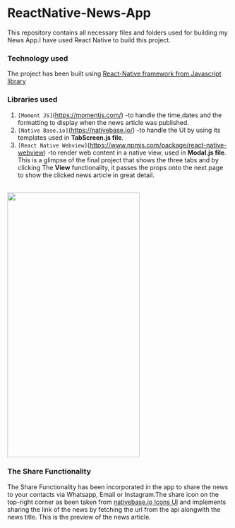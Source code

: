 # ReactNative-News-App
This repository contains all necessary files and folders used for building my News App.I have used React Native to build this project.
<br>
### Technology used
The project has been built using [React-Native framework from Javascript library](https://reactnative.dev/)
<br>
### Libraries used 
1. `[Moment JS]`(https://momentjs.com/) -to handle the time,dates and the formatting to display when the news article was published.
2. `[Native Base.io]`(https://nativebase.io/) -to handle the UI by using its templates used in **TabScreen.js file**.
3. `[React Native Webview]`(https://www.npmjs.com/package/react-native-webview) -to render web content in a native view, used in **Modal.js file**.
This is a glimpse of the final project that shows the three tabs and by clicking The **View** functionality, it passes the props onto the next page to show the clicked news article in great detail.
<br>
<img src="https://user-images.githubusercontent.com/65769340/98412828-9f08ae80-209e-11eb-8043-8dba674b9651.gif" width="300" height="600" />
<br>


### The Share Functionality
The Share Functionality has been incorporated in the app to share the news to your contacts via Whatsapp, Email or Instagram.The share icon on the top-right corner as been taken
from [nativebase.io Icons UI](https://docs.nativebase.io/Components.html#icon-def-headref) and implements sharing the link of the news by fetching the url from the api alongwith the news title.
This is the preview of the news article.

